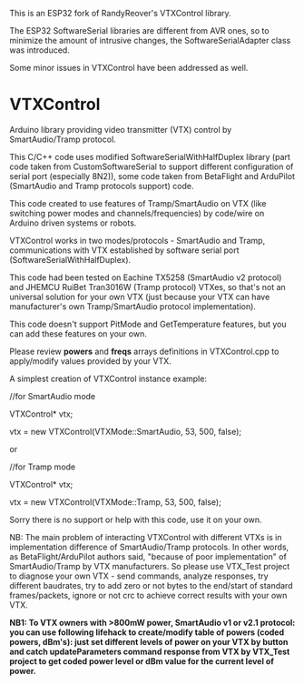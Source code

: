 This is an ESP32 fork of RandyReover's VTXControl library.

The ESP32 SoftwareSerial libraries are different from AVR ones, so to minimize the amount of intrusive changes, the SoftwareSerialAdapter class was introduced.

Some minor issues in VTXControl have been addressed as well.

# VTXControl
Arduino library providing video transmitter (VTX) control by SmartAudio/Tramp protocol.

This C/C++ code uses modified SoftwareSerialWithHalfDuplex library (part code taken from CustomSoftwareSerial to support different configuration of serial port (especially 8N2)), some code taken from BetaFlight and ArduPilot (SmartAudio and Tramp protocols support) code.

This code created to use features of Tramp/SmartAudio on VTX (like switching power modes and channels/frequencies) by code/wire on Arduino driven systems or robots.

VTXControl works in two modes/protocols - SmartAudio and Tramp, communications with VTX established by software serial port (SoftwareSerialWithHalfDuplex).

This code had been tested on Eachine TX5258 (SmartAudio v2 protocol) and JHEMCU RuiBet Tran3016W (Tramp protocol) VTXes, so that's not an universal solution for your own VTX (just because your VTX can have manufacturer's own Tramp/SmartAudio protocol implementation).

This code doesn't support PitMode and GetTemperature features, but you can add these features on your own.

Please review **powers** and **freqs** arrays definitions in VTXControl.cpp to apply/modify values provided by your VTX.

A simplest creation of VTXControl instance example:

//for SmartAudio mode

VTXControl* vtx;

vtx = new VTXControl(VTXMode::SmartAudio, 53, 500, false);

or

//for Tramp mode

VTXControl* vtx;

vtx = new VTXControl(VTXMode::Tramp, 53, 500, false);

Sorry there is no support or help with this code, use it on your own.

NB: The main problem of interacting VTXControl with different VTXs is in implementation difference of SmartAudio/Tramp protocols. In other words, as BetaFlight/ArduPilot authors said, "because of poor implementation" of SmartAudio/Tramp by VTX manufacturers. So please use VTX_Test project to diagnose your own VTX - send commands, analyze responses, try different baudrates, try to add zero or not bytes to the end/start of standard frames/packets, ignore or not crc to achieve correct results with your own VTX.

**NB1: To VTX owners with >800mW power, SmartAudio v1 or v2.1 protocol: you can use following lifehack to create/modify table of powers (coded powers, dBm's): just set different levels of power on your VTX by button and catch updateParameters command response from VTX by VTX_Test project to get coded power level or dBm value for the current level of power.**
